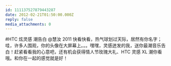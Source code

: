 ```yaml
---
id: 111137527879443287
date: 2012-02-21T01:50:00.000Z
reply: false
media_attachments: 0
---
```


#HTC 炫灵感 潮告白 @慧汝 2011 快看快看，热气球划过天际，居然有你名字；哇，许多人围观，你的头像在大屏幕上。。。嘿嘿，灵感迸发的我，送你最潮音乐告白！赶紧看看我的心意吧，还有机会获得情人节玫瑰大礼、HTC 灵感 XL 潮你看哦。和你在一起的感觉就是好！ ​​​​

